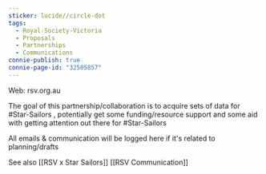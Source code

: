 ```yaml
---
sticker: lucide//circle-dot
tags:
  - Royal-Society-Victoria
  - Proposals
  - Partnerships
  - Communications
connie-publish: true
connie-page-id: "32505857"
---
```

Web: rsv.org.au

The goal of this partnership/collaboration is to acquire sets of data for #Star-Sailors , potentially get some funding/resource support and some aid with getting attention out there for #Star-Sailors 

All emails & communication will be logged here if it's related to planning/drafts

See also [[RSV x Star Sailors]] [[RSV Communication]]